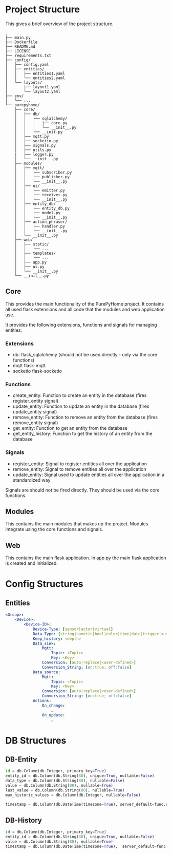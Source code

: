 
# Project Structure
This gives a brief overview of the project structure.


```plaintext
.
├── main.py
├── Dockerfile
├── README.md
├── LICENSE
├── requirements.txt
├── config/
│   ├── config.yaml
│   ├── entities/
│   │   ├── entities1.yaml
│   │   └── entities2.yaml
│   └── layouts/
│       ├── layout1.yaml
│       └── layout2.yaml
├── env/
│   └── ...
└── purepyhome/
    ├── core/
    │   ├── db/
    │   │   ├── sqlalchemy/
    │   │   │   ├── core.py
    │   │   │   └── __init__.py
    │   │   └── __init.py
    │   ├── mqtt.py
    │   ├── socketio.py
    │   ├── signals.py
    │   ├── utils.py
    |   ├── logger.py
    │   └── __init__.py
    ├── modules/
    │   ├── mqtt/
    │   │   ├── subscriber.py
    │   │   ├── publicher.py
    │   │   └── __init__.py
    │   ├── ui/
    │   │   ├── emitter.py
    │   │   ├── receiver.py
    │   │   └── __init__.py
    │   ├── entity_db/
    │   │   ├── entity_db.py
    │   │   ├── model.py
    │   │   └── __init__.py
    │   ├── action_phraser/
    │   │   ├── handler.py
    │   │   └── __init__.py
    │   └── __init__.py
    ├── web/
    │   ├── static/
    │   │   └── ...
    │   ├── templates/
    │   │   └── ...
    │   ├── app.py
    │   ├── ui.py
    │   └── __init__.py
    └── __init__.py`
```

## Core
This provides the main functionality of the PurePyHome project. It contains all used flask extensions and all code that the modules and web application use.

It provides the following extensions, functions and signals for managing entities:

### Extensions
- db: flask_sqlalchemy (should not be used directly - only via the core functions)
- mqtt flask-mqtt
- socketio flask-socketio

### Functions

- create_entity: Function to create an entity in the database (fires register_entity signal)
- update_entity: Function to update an entity in the database (fires update_entity signal)
- remove_entity: Function to remove an entity from the database (fires remove_entity signal)
- get_entity: Function to get an entity from the database
- get_entity_history: Function to get the history of an entity from the database

### Signals

- register_entity: Signal to register entities all over the application
- remove_entity: Signal to remove entities all over the application
- update_entity: Signal used to update entities all over the application in a standardized way

Signals are should not be fired directly. They should be used via the core functions.

## Modules
This contains the main modules that makes up the project. Modules integrate using the core functions and signals.

## Web
This contains the main flask application. 
In app.py the main flask application is created and initialized.

# Config Structures

## Entities

```yaml
<Group>:
	<Device>:
		<Device-ID>:
			Device-Type: [sensor|actor|virtual]
			Data-Type: [string|numeric|bool|color|time|date|trigger|<user_defined>]
			Keep_history: <depth>
			Data_sink:
				Mqtt:
					Topic: <Topic>
					Key: <Key>
				Conversion: [auto|replace|<user-defined>]
				Conversion_String: [on:true; off:false]
			Data_source:
				Mqtt:
					Topic: <Topic>
					Key: <Key>
				Conversion: [auto|replace|<user-defined>]
				Conversion_String: [on:true; off:false]
			Actions:
				On_change:
					…
				On_update:
					…
```	

# DB Structures

## DB-Entity

```python
id = db.Column(db.Integer, primary_key=True)
entity_id = db.Column(db.String(80), unique=True, nullable=False)
data_type = db.Column(db.String(80), nullable=False)
value = db.Column(db.String(80), nullable=True)
last_value = db.Column(db.String(80), nullable=True)
max_historic_values = db.Column(db.Integer, nullable=False)

timestamp = db.Column(db.DateTime(timezone=True), server_default=func.now())
```

## DB-History

```python
id = db.Column(db.Integer, primary_key=True)
entity_id = db.Column(db.String(80), unique=True, nullable=False)
value = db.Column(db.String(80), nullable=True)
timestamp = db.Column(db.DateTime(timezone=True),  server_default=func.now())
```




